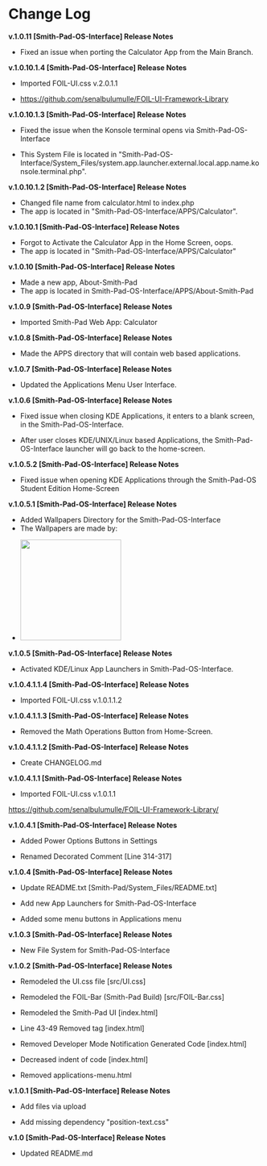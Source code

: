 # Change Log
**v.1.0.11 [Smith-Pad-OS-Interface] Release Notes**
*  Fixed an issue when porting the Calculator App from 
   the Main Branch.






**v.1.0.10.1.4 [Smith-Pad-OS-Interface] Release Notes**
*  Imported FOIL-UI.css v.2.0.1.1

*  https://github.com/senalbulumulle/FOIL-UI-Framework-Library







**v.1.0.10.1.3 [Smith-Pad-OS-Interface] Release Notes**
* Fixed the issue when the Konsole terminal opens via Smith-Pad-OS-Interface

* This System File is located in "Smith-Pad-OS-Interface/System_Files/system.app.launcher.external.local.app.name.konsole.terminal.php".





**v.1.0.10.1.2 [Smith-Pad-OS-Interface] Release Notes**
* Changed file name from calculator.html to index.php
* The app is located in "Smith-Pad-OS-Interface/APPS/Calculator".





**v.1.0.10.1 [Smith-Pad-OS-Interface] Release Notes**
* Forgot to Activate the Calculator App in the Home Screen, oops. 
* The app is located in "Smith-Pad-OS-Interface/APPS/Calculator"




**v.1.0.10 [Smith-Pad-OS-Interface] Release Notes**
* Made a new app, About-Smith-Pad
* The app is located in Smith-Pad-OS-Interface/APPS/About-Smith-Pad



**v.1.0.9 [Smith-Pad-OS-Interface] Release Notes**
* Imported Smith-Pad Web App: Calculator 



**v.1.0.8 [Smith-Pad-OS-Interface] Release Notes**
* Made the APPS directory that will contain web based applications. 

**v.1.0.7 [Smith-Pad-OS-Interface] Release Notes**
* Updated the Applications Menu User Interface.



**v.1.0.6 [Smith-Pad-OS-Interface] Release Notes**
* Fixed issue when closing KDE Applications, it enters to a blank screen, in the 
  Smith-Pad-OS-Interface. 

* After user closes KDE/UNIX/Linux based Applications, the Smith-Pad-OS-Interface 
  launcher will go back to the home-screen. 



**v.1.0.5.2 [Smith-Pad-OS-Interface] Release Notes**
* Fixed issue when opening KDE Applications through the Smith-Pad-OS Student Edition Home-Screen

**v.1.0.5.1 [Smith-Pad-OS-Interface] Release Notes**
* Added Wallpapers Directory for the Smith-Pad-OS-Interface
* The Wallpapers are made by: 
- <img src="https://avatars.githubusercontent.com/u/39766555?s=400&u=63bcaad499e6d2ecade5c2c982bcf97356821655&v=4" height="200px" width="200px"></img>


**v.1.0.5 [Smith-Pad-OS-Interface] Release Notes**
* Activated KDE/Linux App Launchers in Smith-Pad-OS-Interface.


**v.1.0.4.1.1.4 [Smith-Pad-OS-Interface] Release Notes**
* Imported FOIL-UI.css v.1.0.1.1.2



**v.1.0.4.1.1.3 [Smith-Pad-OS-Interface] Release Notes**
* Removed the Math Operations Button from Home-Screen.




**v.1.0.4.1.1.2 [Smith-Pad-OS-Interface] Release Notes**

* Create CHANGELOG.md







**v.1.0.4.1.1 [Smith-Pad-OS-Interface] Release Notes**




* Imported FOIL-UI.css v.1.0.1.1

https://github.com/senalbulumulle/FOIL-UI-Framework-Library/














**v.1.0.4.1 [Smith-Pad-OS-Interface] Release Notes**




* Added Power Options Buttons in Settings 

* Renamed Decorated Comment [Line 314-317]











**v.1.0.4 [Smith-Pad-OS-Interface] Release Notes**




* Update README.txt [Smith-Pad/System_Files/README.txt]

* Add new App Launchers for Smith-Pad-OS-Interface

* Added some menu buttons in Applications menu 

















**v.1.0.3 [Smith-Pad-OS-Interface] Release Notes**


* New File System for Smith-Pad-OS-Interface 












**v.1.0.2 [Smith-Pad-OS-Interface] Release Notes**


* Remodeled the UI.css file [src/UI.css]

* Remodeled the FOIL-Bar (Smith-Pad Build) [src/FOIL-Bar.css]

* Remodeled the Smith-Pad UI [index.html]

* Line 43-49 Removed <settings> tag [index.html]

* Removed Developer Mode Notification Generated Code [index.html]

* Decreased indent of code [index.html]

* Removed applications-menu.html










**v.1.0.1 [Smith-Pad-OS-Interface] Release Notes**

* Add files via upload

* Add missing dependency "position-text.css"








**v.1.0 [Smith-Pad-OS-Interface] Release Notes**

* Updated README.md
